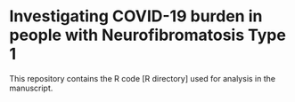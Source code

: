 # Investigating COVID-19 burden in people with Neurofibromatosis Type 1

This repository contains the R code [R directory] used for analysis in the manuscript.

